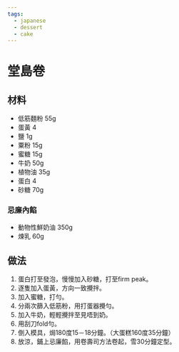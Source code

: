 ```yaml
---
tags:
  - japanese
  - dessert
  - cake
---
```


# 堂島卷

## 材料
- 低筋麵粉 55g
- 蛋黃 4
- 鹽 1g
- 粟粉 15g
- 蜜糖 15g
- 牛奶 50g
- 植物油 35g
- 蛋白 4
- 砂糖 70g

### 忌廉內餡
- 動物性鮮奶油 350g
- 煉乳 60g

## 做法
1. 蛋白打至發泡，慢慢加入砂糖，打至firm peak。
2. 逐隻加入蛋黃，方向一致攪拌。
3. 加入蜜糖，打勻。
4. 分兩次篩入低筋粉，用打蛋器攪勻。
5. 加入牛奶，輕輕攪拌至見唔到奶。
6. 用刮刀fold勻。
7. 倒入模具，焗180度15－18分鐘。（大蛋糕160度35分鐘）
8. 放涼，鋪上忌廉餡，用卷壽司方法卷起，雪30分鐘定型。

